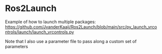 # Ros2Launch

Example of how to launch multiple packages:
https://github.com/JvanderKaaij/Ros2Launch/blob/main/src/py_launch_vrcontrols/launch/launch_vrcontrols.py

Note that I also use a parameter file to pass along a custom set of parameters
